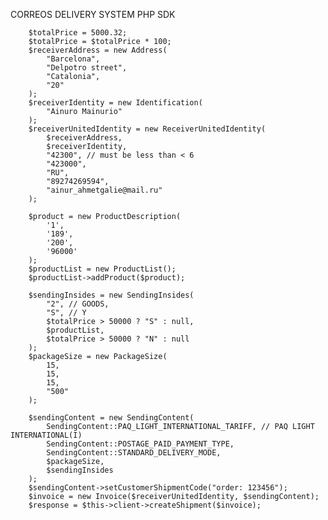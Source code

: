 CORREOS DELIVERY SYSTEM PHP SDK


        $totalPrice = 5000.32;
        $totalPrice = $totalPrice * 100;
        $receiverAddress = new Address(
            "Barcelona",
            "Delpotro street",
            "Catalonia",
            "20"
        );
        $receiverIdentity = new Identification(
            "Ainuro Mainurio"
        );
        $receiverUnitedIdentity = new ReceiverUnitedIdentity(
            $receiverAddress,
            $receiverIdentity,
            "42300", // must be less than < 6
            "423000",
            "RU",
            "89274269594",
            "ainur_ahmetgalie@mail.ru"
        );

        $product = new ProductDescription(
            '1',
            '189',
            '200',
            '96000'
        );
        $productList = new ProductList();
        $productList->addProduct($product);

        $sendingInsides = new SendingInsides(
            "2", // GOODS,
            "S", // Y
            $totalPrice > 50000 ? "S" : null,
            $productList,
            $totalPrice > 50000 ? "N" : null
        );
        $packageSize = new PackageSize(
            15,
            15,
            15,
            "500"
        );

        $sendingContent = new SendingContent(
            SendingContent::PAQ_LIGHT_INTERNATIONAL_TARIFF, // PAQ LIGHT INTERNATIONAL(I)
            SendingContent::POSTAGE_PAID_PAYMENT_TYPE,
            SendingContent::STANDARD_DELIVERY_MODE,
            $packageSize,
            $sendingInsides
        );
        $sendingContent->setCustomerShipmentCode("order: 123456");
        $invoice = new Invoice($receiverUnitedIdentity, $sendingContent);
        $response = $this->client->createShipment($invoice);